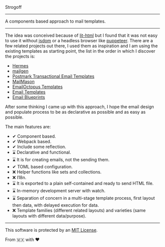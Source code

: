 Strogoff

*****

A components based approach to mail templates.

*****

The idea was conceived because of [lit-html](https://github.com/Polymer/lit-html) but I found that it was not easy to use it without [jsdom](https://github.com/jsdom/jsdom) or a headless browser like [puppeteer](https://github.com/GoogleChrome/puppeteer). There are a few related projects out there, I used them as inspiration and I am using the existing templates as starting point, the list in the order in which I discover the projects is:
- [Hermes](https://github.com/wildbit/mailmason)
- [mailgen](https://github.com/eladnava/mailgen)
- [Postmark Transactional Email Templates](https://github.com/wildbit/postmark-templates)
- [MailMason](https://github.com/wildbit/mailmason)
- [EmailOctopus Templates](https://github.com/threeheartsdigital/emailoctopus-templates)
- [Email Templates](https://github.com/niftylettuce/email-templates)
- [Email Blueprints](https://github.com/mailchimp/email-blueprints)

After some thinking I came up with this approach, I hope the email design and populate process to be as declarative as possible and as easy as possible.

The main features are:
- ✔ Component based.
- ✔ Webpack based.
- ✔ Include some reflection.
- ⌛ Declarative  and functional.
- ⌛ It is for creating emails, not the sending them.
- ✔ TOML based configuration.
- ❌ Helper functions like sets and collections.
- ❌ I18n.
- ⌛ It is exported to a plain self-contained and ready to send HTML file.
- ⌛ In-memory development server with watch.
- ⌛ Separation of concern in a multi-stage template process, first layout then data, with delayed execution for data.
- ❌ Template families (different related layouts) and varieties (same layouts with different data/purpose).

*****

This software is protected by an [MIT License](LICENSE).

From 🇲🇽 with ♥
